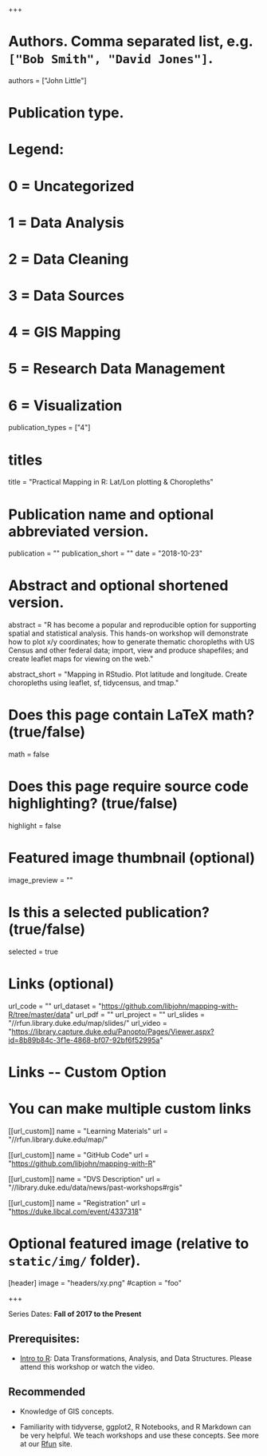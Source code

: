 +++

# Authors. Comma separated list, e.g. `["Bob Smith", "David Jones"]`.
authors = ["John Little"]

# Publication type.
# Legend:
# 0 = Uncategorized
# 1 =	Data Analysis
# 2 = Data Cleaning
# 3 = Data Sources
# 4 = GIS Mapping
# 5 = Research Data Management
# 6 = Visualization
publication_types = ["4"]

# titles
title = "Practical Mapping in R: Lat/Lon plotting & Choropleths"

# Publication name and optional abbreviated version.
publication = ""
publication_short = ""
date = "2018-10-23"

# Abstract and optional shortened version.
abstract = "R has become a popular and reproducible option for supporting spatial and statistical analysis.  This hands-on workshop will demonstrate how to plot x/y coordinates; how to generate thematic choropleths with US Census and other federal data; import, view and produce shapefiles; and create leaflet maps for viewing on the web."

abstract_short = "Mapping in RStudio.  Plot latitude and longitude.  Create choropleths using leaflet, sf, tidycensus, and tmap."

# Does this page contain LaTeX math? (true/false)
math = false

# Does this page require source code highlighting? (true/false)
highlight = false

# Featured image thumbnail (optional)
image_preview = ""

# Is this a selected publication? (true/false)
selected = true

# Links (optional)
url_code = ""
url_dataset = "https://github.com/libjohn/mapping-with-R/tree/master/data"
url_pdf = ""
url_project = ""
url_slides = "//rfun.library.duke.edu/map/slides/"
url_video = "https://library.capture.duke.edu/Panopto/Pages/Viewer.aspx?id=8b89b84c-3f1e-4868-bf07-92bf6f52995a"

# Links -- Custom Option
# You can make multiple custom links
[[url_custom]]
name = "Learning Materials"
url = "//rfun.library.duke.edu/map/"


[[url_custom]]
name = "GitHub Code"
url = "https://github.com/libjohn/mapping-with-R"

[[url_custom]]
name = "DVS Description"
url = "//library.duke.edu/data/news/past-workshops#rgis"

[[url_custom]]
name = "Registration"
url = "https://duke.libcal.com/event/4337318"

# Optional featured image (relative to `static/img/` folder).
[header]
image = "headers/xy.png"
#caption = "foo"

+++

Series Dates:
**Fall of 2017 to the Present**

## Prerequisites: 

- [Intro to R](/publication/intro2r/): Data Transformations, Analysis, and Data Structures.  Please attend this workshop or watch the video. 


## Recommended
- Knowledge of GIS concepts.

- Familiarity with tidyverse, ggplot2, R Notebooks, and R Markdown can be very helpful.  We teach workshops and use these concepts.  See more at our [Rfun](//rfun.library.duke.edu/) site.
